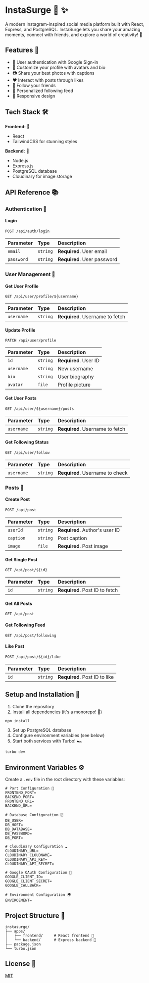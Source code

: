 # InstaSurge 📸 ✨

A modern Instagram-inspired social media platform built with React, Express, and PostgreSQL. InstaSurge lets you share your amazing moments, connect with friends, and explore a world of creativity! 🌟

## Features 🚀

- 📱 User authentication with Google Sign-in
- 🎨 Customize your profile with avatars and bio
- 📷 Share your best photos with captions
- ❤️ Interact with posts through likes
- 👥 Follow your friends
- 🔄 Personalized following feed
- 📱 Responsive design

## Tech Stack 🛠️

**Frontend:** 🎨
- React
- TailwindCSS for stunning styles

**Backend:** 💪
- Node.js
- Express.js
- PostgreSQL database
- Cloudinary for image storage

## API Reference 📚

### Authentication 🔐

#### Login
```http
POST /api/auth/login
```
| Parameter  | Type     | Description                |
| :--------- | :------- | :------------------------- |
| `email`    | `string` | **Required**. User email   |
| `password` | `string` | **Required**. User password|

### User Management 👤

#### Get User Profile
```http
GET /api/user/profile/${username}
```
| Parameter  | Type     | Description                    |
| :--------- | :------- | :----------------------------- |
| `username` | `string` | **Required**. Username to fetch|

#### Update Profile
```http
PATCH /api/user/profile
```
| Parameter  | Type     | Description                     |
| :--------- | :------- | :------------------------------ |
| `id`       | `string` | **Required**. User ID          |
| `username` | `string` | New username                    |
| `bio`      | `string` | User biography                  |
| `avatar`   | `file`   | Profile picture                 |

#### Get User Posts
```http
GET /api/user/${username}/posts
```
| Parameter  | Type     | Description                    |
| :--------- | :------- | :----------------------------- |
| `username` | `string` | **Required**. Username to fetch|

#### Get Following Status
```http
GET /api/user/follow
```
| Parameter  | Type     | Description                          |
| :--------- | :------- | :----------------------------------- |
| `username` | `string` | **Required**. Username to check      |

### Posts 📝

#### Create Post
```http
POST /api/post
```
| Parameter | Type     | Description                    |
| :-------- | :------- | :----------------------------- |
| `userId`  | `string` | **Required**. Author's user ID |
| `caption` | `string` | Post caption                   |
| `image`   | `file`   | **Required**. Post image       |

#### Get Single Post
```http
GET /api/post/${id}
```
| Parameter | Type     | Description                    |
| :-------- | :------- | :----------------------------- |
| `id`      | `string` | **Required**. Post ID to fetch |

#### Get All Posts
```http
GET /api/post
```

#### Get Following Feed
```http
GET /api/post/following
```

#### Like Post
```http
POST /api/post/${id}/like
```
| Parameter | Type     | Description                    |
| :-------- | :------- | :----------------------------- |
| `id`      | `string` | **Required**. Post ID to like  |

## Setup and Installation 🚀

1. Clone the repository
2. Install all dependencies (it's a monorepo! 🎉)
```bash
npm install
```
3. Set up PostgreSQL database
4. Configure environment variables (see below)
5. Start both services with Turbo! 🏎️
```bash
turbo dev
```

## Environment Variables ⚙️

Create a `.env` file in the root directory with these variables:

```env
# Port Configuration 🚪
FRONTEND_PORT=
BACKEND_PORT=
FRONTEND_URL=
BACKEND_URL=

# Database Configuration 🗄️
DB_USER=
DB_HOST=
DB_DATABASE=
DB_PASSWORD=
DB_PORT=

# Cloudinary Configuration ☁️
CLOUDINARY_URL=
CLOUDINARY_CLOUDNAME=
CLOUDINARY_API_KEY=
CLOUDINARY_API_SECRET=

# Google OAuth Configuration 🔐
GOOGLE_CLIENT_ID=
GOOGLE_CLIENT_SECRET=
GOOGLE_CALLBACK=

# Environment Configuration 🌍
ENVIROEMENT=
```

## Project Structure 📁

```
instasurge/
├── apps/
│   ├── frontend/     # React frontend 🎨
│   └── backend/      # Express backend 💪
├── package.json
└── turbo.json
```

## License 📜

[MIT](https://choosealicense.com/licenses/mit/)
